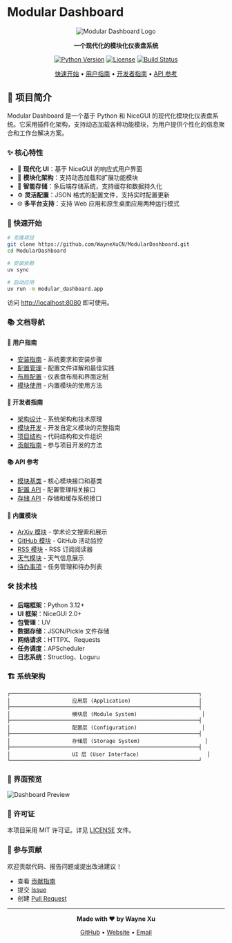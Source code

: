 # Modular Dashboard

<div align="center">

![Modular Dashboard Logo](assets/images/logo.png)

**一个现代化的模块化仪表盘系统**

[![Python Version](https://img.shields.io/badge/python-3.12+-blue.svg)](https://www.python.org/)
[![License](https://img.shields.io/badge/license-MIT-green.svg)](LICENSE)
[![Build Status](https://img.shields.io/badge/build-passing-brightgreen.svg)](https://github.com/WayneXuCN/ModularDashboard/actions)

[快速开始](getting-started.md) • [用户指南](user-guide/index.md) • [开发者指南](developer-guide/index.md) • [API 参考](api-reference/index.md)

</div>

## 🎯 项目简介

Modular Dashboard 是一个基于 Python 和 NiceGUI 的现代化模块化仪表盘系统。它采用插件化架构，支持动态加载各种功能模块，为用户提供个性化的信息聚合和工作台解决方案。

### ✨ 核心特性

- 🎨 **现代化 UI**：基于 NiceGUI 的响应式用户界面
- 🔧 **模块化架构**：支持动态加载和扩展功能模块
- 💾 **智能存储**：多后端存储系统，支持缓存和数据持久化
- ⚙️ **灵活配置**：JSON 格式的配置文件，支持实时配置更新
- 🌐 **多平台支持**：支持 Web 应用和原生桌面应用两种运行模式

### 🚀 快速开始

```bash
# 克隆项目
git clone https://github.com/WayneXuCN/ModularDashboard.git
cd ModularDashboard

# 安装依赖
uv sync

# 启动应用
uv run -m modular_dashboard.app
```

访问 [http://localhost:8080](http://localhost:8080) 即可使用。

### 📚 文档导航

#### 📖 用户指南
- [安装指南](user-guide/installation.md) - 系统要求和安装步骤
- [配置管理](user-guide/configuration.md) - 配置文件详解和最佳实践
- [布局配置](user-guide/layout.md) - 仪表盘布局和界面定制
- [模块使用](user-guide/modules.md) - 内置模块的使用方法

#### 🔧 开发者指南
- [架构设计](developer-guide/architecture.md) - 系统架构和技术原理
- [模块开发](developer-guide/module-development.md) - 开发自定义模块的完整指南
- [项目结构](developer-guide/project-structure.md) - 代码结构和文件组织
- [贡献指南](developer-guide/contributing.md) - 参与项目开发的方法

#### 📚 API 参考
- [模块基类](api-reference/module-base.md) - 核心模块接口和基类
- [配置 API](api-reference/configuration.md) - 配置管理相关接口
- [存储 API](api-reference/storage.md) - 存储和缓存系统接口

#### 🎯 内置模块
- [ArXiv 模块](modules/arxiv.md) - 学术论文搜索和展示
- [GitHub 模块](modules/github.md) - GitHub 活动监控
- [RSS 模块](modules/rss.md) - RSS 订阅阅读器
- [天气模块](modules/weather.md) - 天气信息展示
- [待办事项](modules/todo.md) - 任务管理和待办列表

### 🛠️ 技术栈

- **后端框架**：Python 3.12+
- **UI 框架**：NiceGUI 2.0+
- **包管理**：UV
- **数据存储**：JSON/Pickle 文件存储
- **网络请求**：HTTPX、Requests
- **任务调度**：APScheduler
- **日志系统**：Structlog、Loguru

### 🏗️ 系统架构

```
┌─────────────────────────────────────────────────────────────┐
│                    应用层 (Application)                      │
├─────────────────────────────────────────────────────────────┤
│                    模块层 (Module System)                     │
├─────────────────────────────────────────────────────────────┤
│                    配置层 (Configuration)                     │
├─────────────────────────────────────────────────────────────┤
│                    存储层 (Storage System)                     │
├─────────────────────────────────────────────────────────────┤
│                    UI 层 (User Interface)                      │
└─────────────────────────────────────────────────────────────┘
```

### 🎨 界面预览

![Dashboard Preview](assets/images/dashboard-preview.png)

### 📄 许可证

本项目采用 MIT 许可证。详见 [LICENSE](LICENSE) 文件。

### 🤝 参与贡献

欢迎贡献代码、报告问题或提出改进建议！

- 查看 [贡献指南](developer-guide/contributing.md)
- 提交 [Issue](https://github.com/WayneXuCN/ModularDashboard/issues)
- 创建 [Pull Request](https://github.com/WayneXuCN/ModularDashboard/pulls)

---

<div align="center">

**Made with ❤️ by Wayne Xu**

[GitHub](https://github.com/WayneXuCN) • [Website](https://waynexucn.github.io) • [Email](mailto:wenjie.xu.cn@outlook.com)

</div>